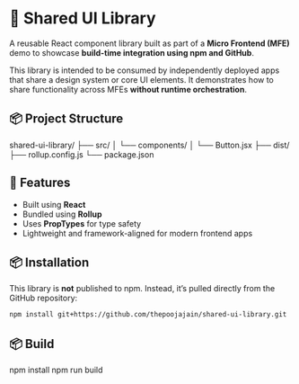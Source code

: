 # 🧱 Shared UI Library

A reusable React component library built as part of a **Micro Frontend (MFE)** demo to showcase **build-time integration using npm and GitHub**.

This library is intended to be consumed by independently deployed apps that share a design system or core UI elements. It demonstrates how to share functionality across MFEs **without runtime orchestration**.

## 📦 Project Structure

shared-ui-library/
├── src/
│ └── components/
│ └── Button.jsx
├── dist/
├── rollup.config.js
└── package.json

## 🚀 Features

- Built using **React**
- Bundled using **Rollup**
- Uses **PropTypes** for type safety
- Lightweight and framework-aligned for modern frontend apps

## 📦 Installation

This library is **not** published to npm. Instead, it’s pulled directly from the GitHub repository:

```bash
npm install git+https://github.com/thepoojajain/shared-ui-library.git

```

## 📦 Build
npm install
npm run build

